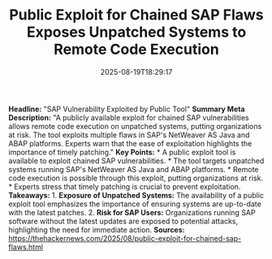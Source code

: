 ﻿---
title: "Public Exploit for Chained SAP Flaws Exposes Unpatched Systems to Remote Code Execution"
date: "2025-08-19T18:29:17"
category: "Markets"
summary: ""
slug: "public exploit for chained sap flaws exposes unpatched syste"
source_urls:
  - "https://thehackernews.com/2025/08/public-exploit-for-chained-sap-flaws.html"
seo:
  title: "Public Exploit for Chained SAP Flaws Exposes Unpatched Systems to Remote Code Execution | Hash n Hedge"
  description: ""
  keywords: ["news", "markets", "brief"]
---
**Headline:** "SAP Vulnerability Exploited by Public Tool"  **Summary Meta Description:** "A publicly available exploit for chained SAP vulnerabilities allows remote code execution on unpatched systems, putting organizations at risk. The tool exploits multiple flaws in SAP's NetWeaver AS Java and ABAP platforms. Experts warn that the ease of exploitation highlights the importance of timely patching."  **Key Points:**  * A public exploit tool is available to exploit chained SAP vulnerabilities. * The tool targets unpatched systems running SAP's NetWeaver AS Java and ABAP platforms. * Remote code execution is possible through this exploit, putting organizations at risk. * Experts stress that timely patching is crucial to prevent exploitation.  **Takeaways:**  1. **Exposure of Unpatched Systems:** The availability of a public exploit tool emphasizes the importance of ensuring systems are up-to-date with the latest patches. 2. **Risk for SAP Users:** Organizations running SAP software without the latest updates are exposed to potential attacks, highlighting the need for immediate action.  **Sources:** https://thehackernews.com/2025/08/public-exploit-for-chained-sap-flaws.html 

